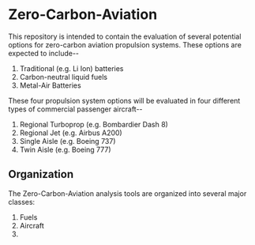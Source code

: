 # Zero-Carbon-Aviation
This repository is intended to contain the evaluation of several potential options for zero-carbon aviation propulsion systems.  These options are expected to include--
1.  Traditional (e.g. Li Ion) batteries
2.  Carbon-neutral liquid fuels
3.  Metal-Air Batteries

These four propulsion system options will be evaluated in four different types of commercial passenger aircraft--
1. Regional Turboprop (e.g. Bombardier Dash 8)
2. Regional Jet (e.g. Airbus A200)
3. Single Aisle (e.g. Boeing 737)
4. Twin Aisle (e.g. Boeing 777)

## Organization
The Zero-Carbon-Aviation analysis tools are organized into several major classes:
1. Fuels
2. Aircraft
3. 



